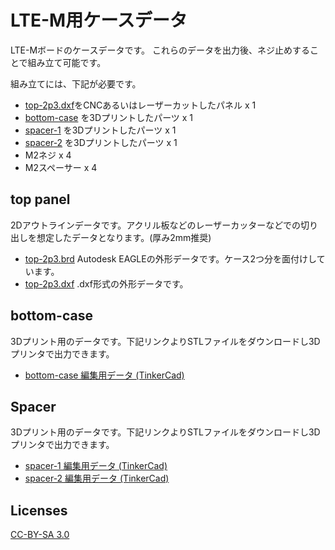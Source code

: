 # LTE-M用ケースデータ

LTE-Mボードのケースデータです。
これらのデータを出力後、ネジ止めすることで組み立て可能です。

組み立てには、下記が必要です。

- [top-2p3.dxf](./top-panel/top-2p3.dxf)をCNCあるいはレーザーカットしたパネル x 1
- [bottom-case](https://www.tinkercad.com/things/bAul1xdVRxP) を3Dプリントしたパーツ x 1
- [spacer-1](https://www.tinkercad.com/things/2n8qK4QVpn7) を3Dプリントしたパーツ x 1
- [spacer-2](https://www.tinkercad.com/things/9MBQidA0G1Q) を3Dプリントしたパーツ x 1
- M2ネジ x 4
- M2スペーサー x 4

## top panel

2Dアウトラインデータです。アクリル板などのレーザーカッターなどでの切り出しを想定したデータとなります。(厚み2mm推奨)

- [top-2p3.brd](./top-panel/top-2p3.brd) Autodesk EAGLEの外形データです。ケース2つ分を面付けしています。
- [top-2p3.dxf](./top-panel/top-2p3.dxf) .dxf形式の外形データです。

## bottom-case

3Dプリント用のデータです。下記リンクよりSTLファイルをダウンロードし3Dプリンタで出力できます。

- [bottom-case 編集用データ (TinkerCad)](https://www.tinkercad.com/things/bAul1xdVRxP)

## Spacer

3Dプリント用のデータです。下記リンクよりSTLファイルをダウンロードし3Dプリンタで出力できます。

- [spacer-1 編集用データ (TinkerCad)](https://www.tinkercad.com/things/2n8qK4QVpn7)
- [spacer-2 編集用データ (TinkerCad)](https://www.tinkercad.com/things/9MBQidA0G1Q)

## Licenses

[CC-BY-SA 3.0](https://creativecommons.org/licenses/by-sa/3.0/)


